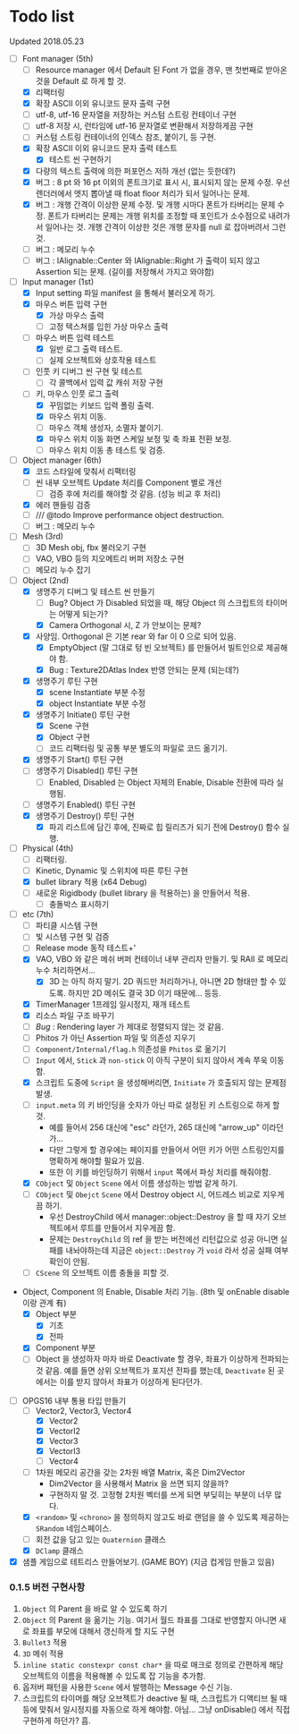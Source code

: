 # Todo list

Updated 2018.05.23

- [ ] Font manager (5th)
  - [ ] Resource manager 에서 Default 된 Font 가 없을 경우, 맨 첫번째로 받아온 것을 Default 로 하게 할 것.
  - [x] 리팩터링
  - [x] 확장 ASCII 이외 유니코드 문자 출력 구현
  - [ ] utf-8, utf-16 문자열을 저장하는 커스텀 스트링 컨테이너 구현
  - [ ] utf-8 저장 시, 런타임에 utf-16 문자열로 변환해서 저장하게끔 구현
  - [ ] 커스텀 스트링 컨테이너의 인덱스 참조, 붙이기, 등 구현.
  - [x] 확장 ASCII 이외 유니코드 문자 출력 테스트
    - [x] 테스트 씬 구현하기
  - [x] 다량의 텍스트 출력에 의한 퍼포먼스 저하 개선 (없는 듯한데?)
  - [x] 버그 : 8 pt 와 16 pt 이외의 폰트크기로 표시 시, 표시되지 않는 문제 수정. 우선 렌더러에서 엣지 뽑아낼 때 float floor 처리가 되서 일어나는 문제.
  - [x] 버그 : 개행 간격이 이상한 문제 수정. 및 개행 시마다 폰트가 타버리는 문제 수정. 폰트가 타버리는 문제는 개행 위치를 조정할 때 포인트가 소수점으로 내려가서 일어나는 것. 개행 간격이 이상한 것은 개행 문자를 null 로 잡아버려서 그런 것.
  - [ ] 버그 : 메모리 누수
  - [ ] 버그 : IAlignable::Center 와 IAlignable::Right 가 출력이 되지 않고 Assertion 되는 문제. (길이를 저장해서 가지고 와야함)
- [ ] Input manager (1st)
  - [x] Input setting 파일 manifest 을 통해서 불러오게 하기.
  - [x] 마우스 버튼 입력 구현
    - [x] 가상 마우스 출력
    - [ ] 고정 텍스쳐를 입힌 가상 마우스 출력
  - [ ] 마우스 버튼 입력 테스트
    - [x] 일반 로그 출력 테스트.
    - [ ] 실제 오브젝트와 상호작용 테스트
  - [ ] 인풋 키 디버그 씬 구현 및 테스트
    - [ ] 각 콜백에서 입력 값 캐쉬 저장 구현
  - [ ] 키, 마우스 인풋 로그 출력
    - [x] 꾸밈없는 키보드 입력 폴링 출력.
    - [x] 마우스 위치 이동.
    - [ ] 마우스 객체 생성자, 소멸자 붙이기.
    - [x] 마우스 위치 이동 화면 스케일 보정 및 축 좌표 전환 보정.
    - [ ] 마우스 위치 이동 총 테스트 및 검증.
- [ ] Object manager (6th)
  - [x] 코드 스타일에 맞춰서 리팩터링
  - [ ] 씬 내부 오브젝트 Update 처리를 Component 별로 개선
    - [ ] 검증 후에 처리를 해야할 것 같음. (성능 비교 후 처리)
  - [x] 에러 핸들링 검증
  - [ ] /// @todo Improve performance object destruction.
  - [ ] 버그 : 메모리 누수
- [ ] Mesh (3rd)
  - [ ] 3D Mesh obj, fbx 불러오기 구현
  - [ ] VAO, VBO 등의 지오메트리 버퍼 저장소 구현
  - [ ] 메모리 누수 잡기
- [ ] Object (2nd)
  - [x] 생명주기 디버그 및 테스트 씬 만들기
    - [ ] Bug? Object 가 Disabled 되었을 때, 해당 Object 의 스크립트의 타이머는 어떻게 되는가?
    - [x] Camera Orthogonal 시, Z 가 안보이는 문제?
  - [x] 사양임. Orthogonal 은 기본 rear 와 far 이 0 으로 되어 있음.
    - [x] EmptyObject (말 그대로 텅 빈 오브젝트) 를 만들어서 빌트인으로 제공해야 함.
    - [x] Bug : Texture2DAtlas Index 반영 안되는 문제 (되는데?)
  - [x] 생명주기 루틴 구현
    - [x] scene Instantiate 부분 수정
    - [x] object Instantiate 부분 수정
  - [x] 생명주기 Initiate() 루틴 구현
    - [x] Scene 구현
    - [x] Object 구현
    - [ ] 코드 리팩터링 및 공통 부분 별도의 파일로 코드 옮기기.
  - [x] 생명주기 Start() 루틴 구현
  - [ ] 생명주기 Disabled() 루틴 구현
    - [ ] Enabled, Disabled 는 Object 자체의 Enable, Disable 전환에 따라 실행됨.
  - [ ] 생명주기 Enabled() 루틴 구현
  - [x] 생명주기 Destroy() 루틴 구현
    - [x] 파괴 리스트에 담긴 후에, 진짜로 힙 릴리즈가 되기 전에 Destroy() 함수 실행.
- [ ] Physical (4th)
  - [ ] 리팩터링.
  - [ ] Kinetic, Dynamic 및 스위치에 따른 루틴 구현
  - [x] bullet library 적용 (x64 Debug)
  - [ ] 새로운 Rigidbody (bullet library 을 적용하는) 을 만들어서 적용.
    - [ ] 충돌박스 표시하기
- [ ] etc (7th)
  - [ ] 파티클 시스템 구현
  - [ ] 빛 시스템 구현 및 검증
  - [ ] Release mode 동작 테스트+'
  - [x] VAO, VBO 와 같은 메쉬 버퍼 컨테이너 내부 관리자 만들기. 및 RAII 로 메모리 누수 처리하면서...
    - [x] 3D 는 아직 하지 말기. 2D 쿼드만 처리하거나, 아니면 2D 형태만 할 수 있도록. 하지만 2D 메쉬도 결국 3D 이기 때문에... 등등.
  - [x] TimerManager 1프레임 일시정지, 재개 테스트
  - [x] 리소스 파일 구조 바꾸기
  - [ ] *Bug* : Rendering layer 가 제대로 정렬되지 않는 것 같음.
  - [ ] Phitos 가 아닌 Assertion 파일 및 의존성 지우기
  - [ ] `Component/Internal/flag.h` 의존성을 `Phitos` 로 옮기기
  - [ ] `Input` 에서, `Stick` 과 `non-stick` 이 아직 구분이 되지 않아서 계속 쭈욱 이동함.
  - [x] 스크립트 도중에 `Script` 을 생성해버리면, `Initiate` 가 호출되지 않는 문제점 발생.
  - [ ] `input.meta` 의 키 바인딩을 숫자가 아닌 따로 설정된 키 스트링으로 하게 할 것.
    - 예를 들어서 256 대신에 "esc" 라던가, 265 대신에 "arrow_up" 이라던가...
    - 다만 그렇게 할 경우에는 페이지를 만들어서 어떤 키가 어떤 스트링인지를 명확하게 해야할 필요가 있음.
    - 또한 이 키를 바인딩하기 위해서 `input` 쪽에서 파싱 처리를 해줘야함.
  - [x] `CObject` 및 `Object` `Scene` 에서 이름 생성하는 방법 같게 하기.
  - [ ] `CObject` 및 `Obejct` `Scene` 에서 Destroy object 시, 어드레스 비교로 지우게 끔 하기.
    - 우선 DestroyChild 에서 manager::object::Destroy 을 할 때 자기 오브젝트에서 루트를 만들어서 지우게끔 함.
    - 문제는 `DestroyChild` 의 ref 을 받는 버전에선 리턴값으로 성공 아니면 실패를 내놔야하는데 지금은 `object::Destroy` 가 `void` 라서 성공 실패 여부 확인이 안됨.
  - [ ] `CScene` 의 오브젝트 이름 충돌을 피할 것.
- Object, Component 의 Enable, Disable 처리 기능. (8th 및 onEnable disable 이랑 관계 有)
  - [x] Object 부분
    - [x] 기초
    - [x] 전파
  - [x] Component 부분
  - [ ] Object 을 생성하자 마자 바로 Deactivate 할 경우, 좌표가 이상하게 전파되는 것 같음. 예를 들면 상위 오브젝트가 포지션 전파를 했는데, `Deactivate` 된 곳에서는 이를 받지 않아서 좌표가 이상하게 된다던가.
- [ ] OPGS16 내부 통용 타입 만들기
  - [ ] Vector2, Vector3, Vector4
    - [x] Vector2
    - [x] VectorI2
    - [x] Vector3
    - [x] VectorI3
    - [ ] Vector4
  - [ ] 1차원 메모리 공간을 갖는 2차원 배열 Matrix, 혹은 Dim2Vector
    - Dim2Vector 을 사용해서 Matrix 을 쓰면 되지 않을까?
    - 구현하지 말 것. 고정형 2차원 벡터를 쓰게 되면 부딪히는 부분이 너무 많다.
  - [x] `<random>` 및 `<chrono>`  을 정의하지 않고도 바로 랜덤을 쓸 수 있도록 제공하는 `SRandom` 네임스페이스.
  - [ ] 회전 값을 담고 있는 `Quaternion` 클래스
  - [x] `DClamp` 클래스
- [x] 샘플 게임으로 테트리스 만들어보기. (GAME BOY) (지금 컵게임 만들고 있음)

### 0.1.5 버전 구현사항

1. `Object` 의 Parent 을 바로 알 수 있도록 하기
2. `Object` 의 Parent 을 옮기는 기능. 여기서 월드 좌표를 그대로 반영할지 아니면 새로 좌표를 부모에 대해서 갱신하게 할 지도 구현
3. `Bullet3` 적용
4. `3D` 메쉬 적용
5. `inline static constexpr const char*` 을 따로 매크로 정의로 간편하게 해당 오브젝트의 이름을 적용해볼 수 있도록 잡 기능을 추가함.
6. 옵저버 패턴을 사용한 `Scene` 에서 발행하는 Message 수신 기능.
7. 스크립트의 타이머를 해당 오브젝트가 deactive 될 때, 스크립트가 디액티브 될 때 등에 맞춰서 일시정지를 자동으로 하게 해야함. 아님... 그냥 onDisable() 에서 직접 구현하게 하던가? 흠.